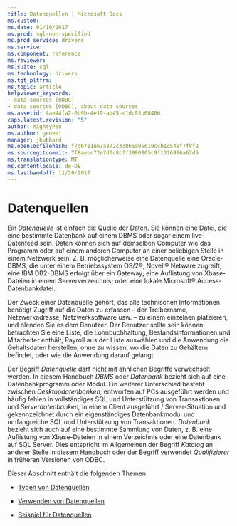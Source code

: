 ```yaml
---
title: Datenquellen | Microsoft Docs
ms.custom: 
ms.date: 01/19/2017
ms.prod: sql-non-specified
ms.prod_service: drivers
ms.service: 
ms.component: reference
ms.reviewer: 
ms.suite: sql
ms.technology: drivers
ms.tgt_pltfrm: 
ms.topic: article
helpviewer_keywords:
- data sources [ODBC]
- data sources [ODBC], about data sources
ms.assetid: 4ae44fa2-0b9b-4e19-ab45-c1dc93b68406
caps.latest.revision: "5"
author: MightyPen
ms.author: genemi
manager: jhubbard
ms.openlocfilehash: f7d67e1e67a872c33865a95619ccb1c54ef7f8f2
ms.sourcegitcommit: 7f8aebc72e7d0c8cff3990865c9f1316996a67d5
ms.translationtype: MT
ms.contentlocale: de-DE
ms.lasthandoff: 11/20/2017
---
```

# <a name="data-sources"></a>Datenquellen
Ein *Datenquelle* ist einfach die Quelle der Daten. Sie können eine Datei, die eine bestimmte Datenbank auf einem DBMS oder sogar einem live-Datenfeed sein. Daten können sich auf demselben Computer wie das Programm oder auf einem anderen Computer an einer beliebigen Stelle in einem Netzwerk sein. Z. B. möglicherweise eine Datenquelle eine Oracle-DBMS, die unter einem Betriebssystem OS/2®, Novell® Netware zugreift; eine IBM DB2-DBMS erfolgt über ein Gateway; eine Auflistung von Xbase-Dateien in einem Serververzeichnis; oder eine lokale Microsoft® Access-Datenbankdatei.  
  
 Der Zweck einer Datenquelle gehört, das alle technischen Informationen benötigt Zugriff auf die Daten zu erfassen – der Treibername, Netzwerkadresse, Netzwerksoftware usw. – zu einem einzelnen platzieren, und blenden Sie es dem Benutzer. Der Benutzer sollte sein können betrachten Sie eine Liste, die Lohnbuchhaltung, Bestandsinformationen und Mitarbeiter enthält, Payroll aus der Liste auswählen und die Anwendung die Gehaltsdaten herstellen, ohne zu wissen, wo die Daten zu Gehältern befindet, oder wie die Anwendung darauf gelangt.  
  
 Der Begriff *Datenquelle* darf nicht mit ähnlichen Begriffe verwechselt werden. In diesem Handbuch *DBMS* oder *Datenbank* bezieht sich auf eine Datenbankprogramm oder Modul. Ein weiterer Unterschied besteht zwischen *Desktopdatenbanken,* entworfen auf PCs ausgeführt werden und häufig fehlen in vollständiges SQL und Unterstützung von Transaktionen und *Serverdatenbanken,* in einem Client ausgeführt / Server-Situation und gekennzeichnet durch ein eigenständiges Datenbankmodul und umfangreiche SQL und Unterstützung von Transaktionen. *Datenbank* bezieht sich auch auf eine bestimmte Sammlung von Daten, z. B. eine Auflistung von Xbase-Dateien in einem Verzeichnis oder eine Datenbank auf SQL Server. Dies entspricht im Allgemeinen der Begriff *Katalog* an anderer Stelle in diesem Handbuch oder der Begriff verwendet *Qualifizierer* in früheren Versionen von ODBC.  
  
 Dieser Abschnitt enthält die folgenden Themen.  
  
-   [Typen von Datenquellen](../../odbc/reference/types-of-data-sources.md)  
  
-   [Verwenden von Datenquellen](../../odbc/reference/using-data-sources.md)  
  
-   [Beispiel für Datenquellen](../../odbc/reference/data-source-example.md)
